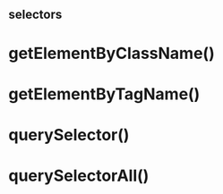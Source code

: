 ## selectors
# getElementByClassName()
# getElementByTagName()
# querySelector()
# querySelectorAll()
